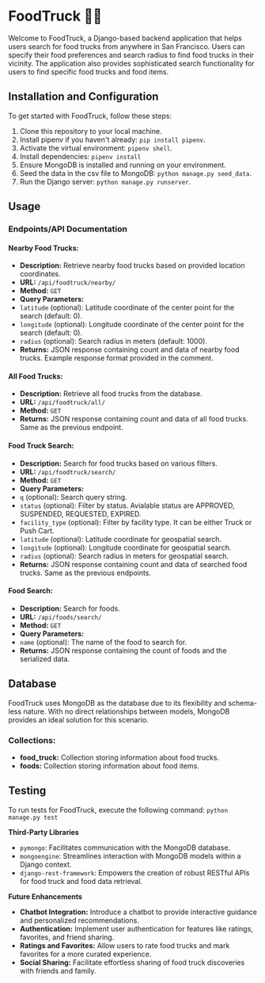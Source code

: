 # FoodTruck 🍔🚚

Welcome to FoodTruck, a Django-based backend application that helps users search for food trucks from anywhere in San Francisco. Users can specify their food preferences and search radius to find food trucks in their vicinity. The application also provides sophisticated search functionality for users to find specific food trucks and food items.

## Installation and Configuration

To get started with FoodTruck, follow these steps:

1. Clone this repository to your local machine.
2. Install pipenv if you haven't already: `pip install pipenv`.
3. Activate the virtual environment: `pipenv shell`.
4. Install dependencies: `pipenv install`
5. Ensure MongoDB is installed and running on your environment.
6. Seed the data in the csv file to MongoDB: `python manage.py seed_data`.
7. Run the Django server: `python manage.py runserver`.

## Usage

### Endpoints/API Documentation

#### Nearby Food Trucks:
- **Description:** Retrieve nearby food trucks based on provided location coordinates.
- **URL:** `/api/foodtruck/nearby/`
- **Method:** `GET`
- **Query Parameters:**
- `latitude` (optional): Latitude coordinate of the center point for the search (default: 0).
- `longitude` (optional): Longitude coordinate of the center point for the search (default: 0).
- `radius` (optional): Search radius in meters (default: 1000).
- **Returns:** JSON response containing count and data of nearby food trucks. Example response format provided in the comment.

#### All Food Trucks:
- **Description:** Retrieve all food trucks from the database.
- **URL:** `/api/foodtruck/all/`
- **Method:** `GET`
- **Returns:** JSON response containing count and data of all food trucks. Same as the previous endpoint.

#### Food Truck Search:
- **Description:** Search for food trucks based on various filters.
- **URL:** `/api/foodtruck/search/`
- **Method:** `GET`
- **Query Parameters:**
- `q` (optional): Search query string.
- `status` (optional): Filter by status. Avialable status are APPROVED, SUSPENDED, REQUESTED, EXPIRED.
- `facility_type` (optional): Filter by facility type. It can be either Truck or Push Cart.
- `latitude` (optional): Latitude coordinate for geospatial search.
- `longitude` (optional): Longitude coordinate for geospatial search.
- `radius` (optional): Search radius in meters for geospatial search.
- **Returns:** JSON response containing count and data of searched food trucks. Same as the previous endpoints.

#### Food Search:
- **Description:** Search for foods.
- **URL:** `/api/foods/search/`
- **Method:** `GET`
- **Query Parameters:**
- `name` (optional): The name of the food to search for.
- **Returns:** JSON response containing the count of foods and the serialized data.

## Database

FoodTruck uses MongoDB as the database due to its flexibility and schema-less nature. With no direct relationships between models, MongoDB provides an ideal solution for this scenario.

### Collections:
- **food_truck:** Collection storing information about food trucks.
- **foods:** Collection storing information about food items.

## Testing

To run tests for FoodTruck, execute the following command: `python manage.py test`

**Third-Party Libraries**

- `pymongo`: Facilitates communication with the MongoDB database.
- `mongoengine`: Streamlines interaction with MongoDB models within a Django context.
- `django-rest-framework`: Empowers the creation of robust RESTful APIs for food truck and food data retrieval.

**Future Enhancements**

- **Chatbot Integration:** Introduce a chatbot to provide interactive guidance and personalized recommendations.
- **Authentication:** Implement user authentication for features like ratings, favorites, and friend sharing.
- **Ratings and Favorites:** Allow users to rate food trucks and mark favorites for a more curated experience.
- **Social Sharing:** Facilitate effortless sharing of food truck discoveries with friends and family.



